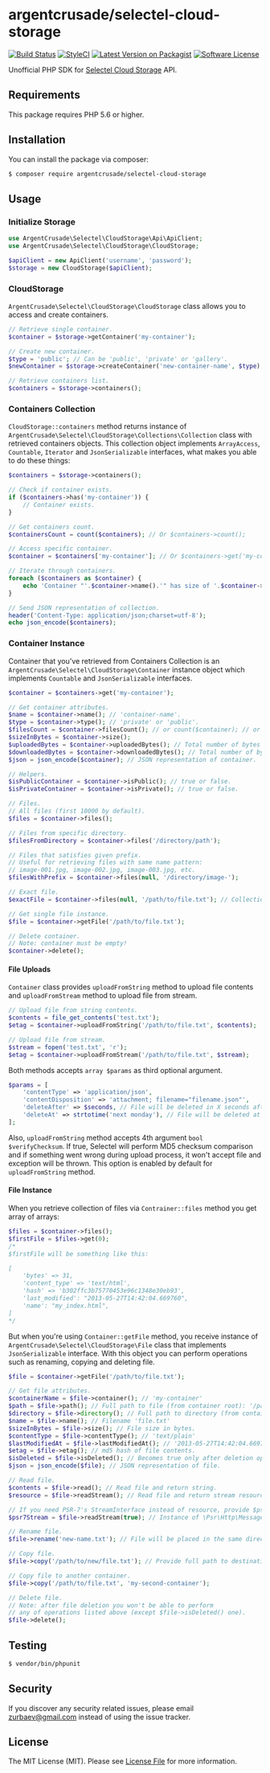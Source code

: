 # argentcrusade/selectel-cloud-storage

[![Build Status][ico-travis]][link-travis]
[![StyleCI][ico-styleci]][link-styleci]
[![Latest Version on Packagist][ico-version]][link-packagist]
[![Software License][ico-license]](LICENSE.md)

Unofficial PHP SDK for [Selectel Cloud Storage](https://selectel.com/services/cloud-storage/) API.

## Requirements
This package requires PHP 5.6 or higher.

## Installation

You can install the package via composer:

``` bash
$ composer require argentcrusade/selectel-cloud-storage
```

## Usage

### Initialize Storage
``` php
use ArgentCrusade\Selectel\CloudStorage\Api\ApiClient;
use ArgentCrusade\Selectel\CloudStorage\CloudStorage;

$apiClient = new ApiClient('username', 'password');
$storage = new CloudStorage($apiClient);
```

### CloudStorage
`ArgentCrusade\Selectel\CloudStorage\CloudStorage` class allows you to access and create containers.

```php
// Retrieve single container.
$container = $storage->getContainer('my-container');

// Create new container.
$type = 'public'; // Can be 'public', 'private' or 'gallery'.
$newContainer = $storage->createContainer('new-container-name', $type);

// Retrieve containers list.
$containers = $storage->containers();
```

### Containers Collection
`CloudStorage::containers` method returns instance of `ArgentCrusade\Selectel\CloudStorage\Collections\Collection` class with  retrieved containers objects. This collection object implements `ArrayAccess`, `Countable`, `Iterator` and `JsonSerializable` interfaces, what makes you able to do these things:


```php
$containers = $storage->containers();

// Check if container exists.
if ($containers->has('my-container')) {
	// Container exists.
}

// Get containers count.
$containersCount = count($containers); // Or $containers->count();

// Access specific container.
$container = $containers['my-container']; // Or $containers->get('my-container');

// Iterate through containers.
foreach ($containers as $container) {
	echo 'Container "'.$container->name().'" has size of '.$container->size().' bytes';
}

// Send JSON representation of collection.
header('Content-Type: application/json;charset=utf-8');
echo json_encode($containers);
```
### Container Instance
Container that you've retrieved from Containers Collection is an `ArgentCrusade\Selectel\CloudStorage\Container` instance object which implements `Countable` and `JsonSerializable` interfaces.

```php
$container = $containers->get('my-container');

// Get container attributes.
$name = $container->name(); // 'container-name'.
$type = $container->type(); // 'private' or 'public'.
$filesCount = $container->filesCount(); // or count($container); // or $container->count();
$sizeInBytes = $container->size();
$uploadedBytes = $container->uploadedBytes(); // Total number of bytes uploaded to container (rx_bytes).
$downloadedBytes = $container->downloadedBytes(); // Total number of bytes downloaded from container (tx_bytes).
$json = json_encode($container); // JSON representation of container.

// Helpers.
$isPublicContainer = $container->isPublic(); // true or false.
$isPrivateContainer = $container->isPrivate(); // true or false.

// Files.
// All files (first 10000 by default).
$files = $container->files();

// Files from specific directory.
$filesFromDirectory = $container->files('/directory/path');

// Files that satisfies given prefix.
// Useful for retrieving files with same name pattern:
// image-001.jpg, image-002.jpg, image-003.jpg, etc.
$filesWithPrefix = $container->files(null, '/directory/image-');

// Exact file.
$exactFile = $container->files(null, '/path/to/file.txt'); // Collection of 1 file.

// Get single file instance.
$file = $container->getFile('/path/to/file.txt');

// Delete container.
// Note: container must be empty!
$container->delete();
```

#### File Uploads
`Container` class provides `uploadFromString` method to upload file contents and `uploadFromStream` method to upload file from stream.

```php
// Upload file from string contents.
$contents = file_get_contents('test.txt');
$etag = $container->uploadFromString('/path/to/file.txt', $contents);

// Upload file from stream.
$stream = fopen('test.txt', 'r');
$etag = $container->uploadFromStream('/path/to/file.txt', $stream);
```
Both methods accepts `array $params` as third optional argument.

```php
$params = [
	'contentType' => 'application/json',
    'contentDisposition' => 'attachment; filename="filename.json"',
    'deleteAfter' => $seconds, // File will be deleted in X seconds after upload.
    'deleteAt' => strtotime('next monday'), // File will be deleted at given UNIX timestamp.
];
```
Also, `uploadFromString` method accepts 4th argument `bool $verifyChecksum`. If true, Selectel will perform MD5 checksum comparison and if something went wrong during upload process, it won't accept file and exception will be thrown. This option is enabled by default for `uploadFromString` method.

#### File Instance
When you retrieve collection of files via `Contrainer::files` method you get array of arrays:

```php
$files = $container->files();
$firstFile = $files->get(0);
/*
$firstFile will be something like this:

[
	'bytes' => 31,
    'content_type' => 'text/html',
    'hash' => 'b302ffc3b75770453e96c1348e30eb93',
    'last_modified': "2013-05-27T14:42:04.669760",
    'name': "my_index.html",
]
*/
```

But when you're using `Container::getFile` method, you receive instance of `ArgentCrusade\Selectel\CloudStorage\File` class that implements `JsonSerializable` interface. With this object you can perform operations such as renaming, copying and deleting file.

```php
$file = $container->getFile('/path/to/file.txt');

// Get file attributes.
$containerName = $file->container(); // 'my-container'
$path = $file->path(); // Full path to file (from container root): '/path/to/file.txt'
$directory = $file->directory(); // Full path to directory (from container root) without filename: '/path/to'
$name = $file->name(); // Filename 'file.txt'
$sizeInBytes = $file->size(); // File size in bytes.
$contentType = $file->contentType(); // 'text/plain'
$lastModifiedAt = $file->lastModifiedAt(); // '2013-05-27T14:42:04.669760'
$etag = $file->etag(); // md5 hash of file contents.
$isDeleted = $file->isDeleted(); // Becomes true only after deletion operation.
$json = json_encode($file); // JSON representation of file.

// Read file.
$contents = $file->read(); // Read file and return string.
$resource = $file->readStream(); // Read file and return stream resource.

// If you need PSR-7's StreamInterface instead of resource, provide $psr7Stream = true argument to File::readStream method:
$psr7Stream = $file->readStream(true); // Instance of \Psr\Http\Message\StreamInterface

// Rename file.
$file->rename('new-name.txt'); // File will be placed in the same directory.

// Copy file.
$file->copy('/path/to/new/file.txt'); // Provide full path to destination file (from container root).

// Copy file to another container.
$file->copy('/path/to/file.txt', 'my-second-container');

// Delete file.
// Note: after file deletion you won't be able to perform
// any of operations listed above (except $file->isDeleted() one).
$file->delete();
```

## Testing

``` bash
$ vendor/bin/phpunit
```

## Security

If you discover any security related issues, please email zurbaev@gmail.com instead of using the issue tracker.

## License

The MIT License (MIT). Please see [License File](LICENSE.md) for more information.

[ico-version]: https://poser.pugx.org/argentcrusade/selectel-cloud-storage/version?format=flat
[ico-license]: https://poser.pugx.org/argentcrusade/selectel-cloud-storage/license?format=flat
[ico-travis]: https://api.travis-ci.org/ArgentCrusade/selectel-cloud-storage.svg?branch=master
[ico-styleci]: https://styleci.io/repos/78674486/shield?branch=master&style=flat

[link-packagist]: https://packagist.org/packages/argentcrusade/selectel-cloud-storage
[link-travis]: https://travis-ci.org/ArgentCrusade/selectel-cloud-storage
[link-styleci]: https://styleci.io/repos/78674486
[link-author]: https://github.com/tzurbaev
